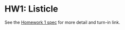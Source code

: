 # HW1: Listicle

See the [Homework 1 spec](http://web.stanford.edu/class/cs193x/homework/1-listicle) for more detail and turn-in link.
